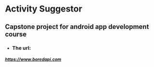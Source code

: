# Activity Suggestor

## Capstone project for android app development course

* ### The url:
##### https://www.boredapi.com
